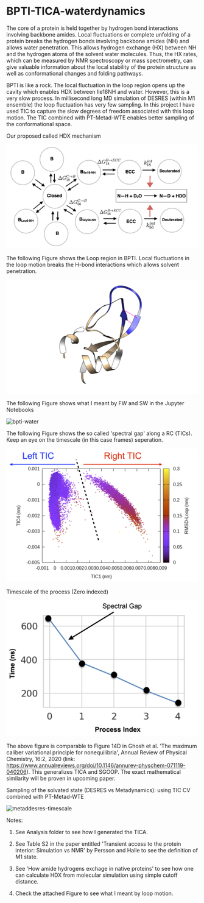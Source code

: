 # BPTI-TICA-waterdynamics
The core of a protein is held together by hydrogen bond interactions involving backbone amides. Local fluctuations or complete unfolding of a protein breaks the hydrogen bonds involving backbone amides (NH) and allows water penetration. This allows hydrogen exchange (HX) between NH and the hydrogen atoms of the solvent water molecules. Thus, the HX rates, which can be measured by NMR spectroscopy or mass spectrometry, can give valuable information about the local stability of the protein structure as well as conformational changes and folding pathways.

BPTI is like a rock. The local fluctuation in the loop region opens up the cavity which enables HDX between Ile18NH and water. However, this is a very slow process. In millisecond long MD simulation of DESRES (within M1 ensemble) the loop fluctuation has very few sampling. In this project I have used TIC to capture the slow degrees of freedom associated with this loop motion. The TIC combined with PT-Metad-WTE enables better sampling of the conformational space.

Our proposed called HDX mechanism

![bpti-hdx](/hdx-mechanism.png)

The following Figure shows the Loop region in BPTI. Local fluctuations in the loop motion breaks the H-bond interactions which allows solvent penetration.

![bpti](/local-fluctuation.png)

The following Figure shows what I meant by FW and SW in the Jupyter Notebooks

![bpti-water](/water-bpti-fwsw.png)

The following Figure shows the so called 'spectral gap' along a RC (TICs). Keep an eye on the timescale (in this case frames) seperation.

![tic-seperation](/left-righttic.png)

Timescale of the process (Zero indexed)

![tica-timescale](/timescale-sgoop-new.png)

The above figure is comparable to Figure 14D in Ghosh et al. 'The maximum caliber variational principle for nonequilibria', Annual Review of Physical Chemistry, 16:2, 2020 (link: https://www.annualreviews.org/doi/10.1146/annurev-physchem-071119-040206). This generalizes TICA and SGOOP. The exact mathematical similarity will be proven in upcoming paper.

Sampling of the solvated state (DESRES vs Metadynamics): using TIC CV combined with PT-Metad-WTE

![metaddesres-timescale](/desres-metad.png)

Notes:

1. See Analysis folder to see how I generated the TICA.

2. See Table S2 in the paper entitled 'Transient access to the protein interior: Simulation vs NMR' by Persson and Halle to see the definition of M1 state.

3. See 'How amide hydrogens exchage in native proteins' to see how one can calculate HDX from molecular simulation using simple cutoff distance.

4. Check the attached Figure to see what I meant by loop motion.
